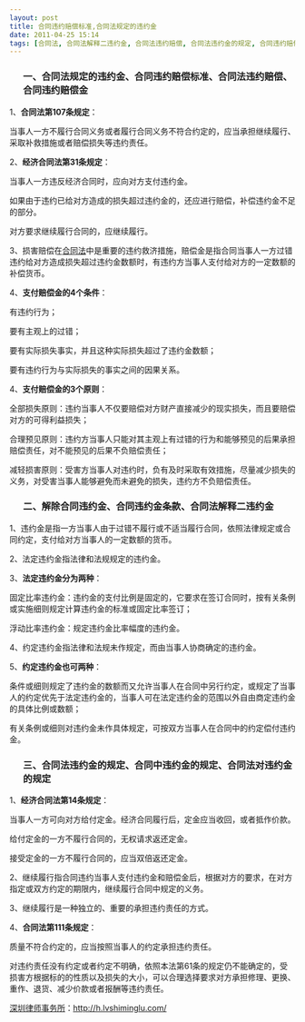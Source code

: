 ```yaml
---
layout: post
title: 合同违约赔偿标准,合同法规定的违约金
date: 2011-04-25 15:14
tags: [合同法, 合同法解释二违约金, 合同法违约赔偿, 合同法违约金的规定, 合同违约赔偿金, 合同违约金条款, 深圳合同纠纷律师, 解除合同违约金]
---
```

<ol>
<h3>一、合同法规定的违约金、合同违约赔偿标准、合同法违约赔偿、合同违约赔偿金</h3>
</ol>
1、<strong>合同法第107条规定</strong>：

当事人一方不履行合同义务或者履行合同义务不符合约定的，应当承担继续履行、采取补救措施或者赔偿损失等违约责任。

2、<strong>经济合同法第31条规定</strong>：

当事人一方违反经济合同时，应向对方支付违约金。

如果由于违约已给对方造成的损失超过违约金的，还应进行赔偿，补偿违约金不足的部分。

对方要求继续履行合同的，应继续履行。

3、损害赔偿在<a href="http://h.lvshiminglu.com/law/tag/%E5%90%88%E5%90%8C%E6%B3%95" target="_blank">合同法</a>中是重要的违约救济措施，赔偿金是指合同当事人一方过错违约给对方造成损失超过违约金数额时，有违约方当事人支付给对方的一定数额的补偿货币。

4、<strong>支付赔偿金的4个条件</strong>：

有违约行为；

要有主观上的过错；

要有实际损失事实，并且这种实际损失超过了违约金数额；

要有违约行为与实际损失的事实之间的因果关系。

4、<strong>支付赔偿金的3个原则</strong>：

全部损失原则：违约当事人不仅要赔偿对方财产直接减少的现实损失，而且要赔偿对方的可得利益损失；

合理预见原则：违约方当事人只能对其主观上有过错的行为和能够预见的后果承担赔偿责任，对不能预见的后果不负赔偿责任；

减轻损害原则：受害方当事人对违约时，负有及时采取有效措施，尽量减少损失的义务，对受害当事人能够避免而未避免的损失，违约方不负赔偿责任。
<ol>
<h3>二、解除合同违约金、合同违约金条款、合同法解释二违约金</h3>
</ol>
1、违约金是指一方当事人由于过错不履行或不适当履行合同，依照法律规定或合同约定，支付给对方当事人的一定数额的货币。

2、法定违约金指法律和法规规定的违约金。

3、<strong>法定违约金分为两种</strong>：

固定比率违约金：违约金的支付比例是固定的，它要求在签订合同时，按有关条例或实施细则规定计算违约金的标准或固定比率签订；

浮动比率违约金：规定违约金比率幅度的违约金。

4、约定违约金指法律和法规未作规定，而由当事人协商确定的违约金。

5、<strong>约定违约金也可两种</strong>：

条件或细则规定了违约金的数额而又允许当事人在合同中另行约定，或规定了当事人的约定优先于法定违约金的，当事人可在法定违约金的范围以外自由商定违约金的具体比例或数额；

有关条例或细则对违约金未作具体规定，可按双方当事人在合同中的约定偿付违约金。
<ol>
<h3>三、合同法违约金的规定、合同中违约金的规定、合同法对违约金的规定</h3>
</ol>
1、<strong>经济合同法第14条规定</strong>：

当事人一方可向对方给付定金。经济合同履行后，定金应当收回，或者抵作价款。

给付定金的一方不履行合同的，无权请求返还定金。

接受定金的一方不履行合同的，应当双倍返还定金。

2、继续履行指合同违约当事人支付违约金和赔偿金后，根据对方的要求，在对方指定或双方约定的期限内，继续履行合同中规定的义务。

3、继续履行是一种独立的、重要的承担违约责任的方式。

4、<strong>合同法第111条规定</strong>：

质量不符合约定的，应当按照当事人的约定承担违约责任。

对违约责任没有约定或者约定不明确，依照本法第61条的规定仍不能确定的，受损害方根据标的的性质以及损失的大小，可以合理选择要求对方承担修理、更换、重作、退货、减少价款或者报酬等违约责任。

<a href="http://h.lvshiminglu.com/">深圳律师事务所</a>：<a href="http://h.lvshiminglu.com/">http://h.lvshiminglu.com/</a>


